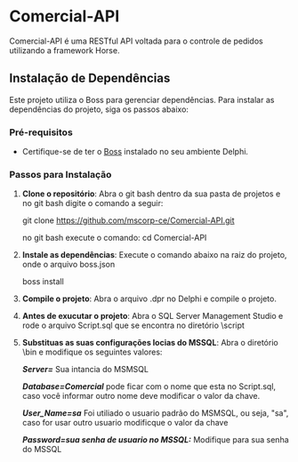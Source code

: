 # Comercial-API

Comercial-API é uma RESTful API voltada para o controle de pedidos utilizando a framework Horse.

## Instalação de Dependências

Este projeto utiliza o Boss para gerenciar dependências. Para instalar as dependências do projeto, siga os passos abaixo:

### Pré-requisitos

- Certifique-se de ter o [Boss](https://github.com/HashLoad/boss) instalado no seu ambiente Delphi.

### Passos para Instalação

1. **Clone o repositório**:
   Abra o git bash dentro da sua pasta de projetos e no git bash digite o comando a seguir: 

   git clone https://github.com/mscorp-ce/Comercial-API.git
   
   no git bash execute o comando: cd Comercial-API

2. **Instale as dependências**: Execute o comando abaixo na raiz do projeto, onde o arquivo boss.json
   
   boss install

3. **Compile o projeto**: Abra o arquivo .dpr no Delphi e compile o projeto.

4. **Antes de exucutar o projeto**: Abra o SQL Server Management Studio e rode o arquivo Script.sql que se encontra no diretório \script

5. **Substituas as suas configurações locias do MSSQL**: Abra o diretório \bin e modifique os seguintes valores: 

    ***Server=*** Sua intancia do MSMSQL

    ***Database=Comercial*** pode ficar com o nome que esta no Script.sql, caso você informar outro nome deve modificar o valor da chave.
    
    ***User_Name=sa*** Foi utiliado o usuario padrão do MSMSQL, ou seja, "sa", caso for usar outro usuario modificque o valor da chave
    
    ***Password=sua senha de usuario no MSSQL:*** Modifique para sua senha do MSSQL